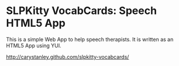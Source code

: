 # SLPKitty VocabCards: Speech HTML5 App

This is a simple Web App to help speech therapists.
It is written as an HTML5 App using YUI.

http://carystanley.github.com/slpkitty-vocabcards/
